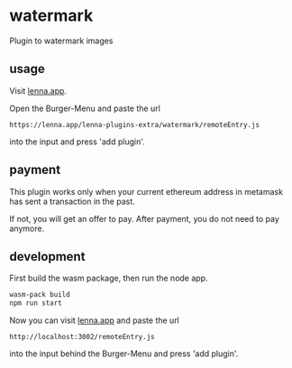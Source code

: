 # watermark
Plugin to watermark images

## usage

Visit [lenna.app](https://lenna.app).

Open the Burger-Menu and paste the url

```code
https://lenna.app/lenna-plugins-extra/watermark/remoteEntry.js
```

into the input and press 'add plugin'.

## payment

This plugin works only when your current ethereum address in metamask has sent
a transaction in the past.

If not, you will get an offer to pay.
After payment, you do not need to pay anymore.

## development

First build the wasm package,
then run the node app.

```bash
wasm-pack build
npm run start
```

Now you can visit [lenna.app](https://lenna.app)
and paste the url

```code
http://localhost:3002/remoteEntry.js
```

into the input behind the Burger-Menu and press 'add plugin'.
